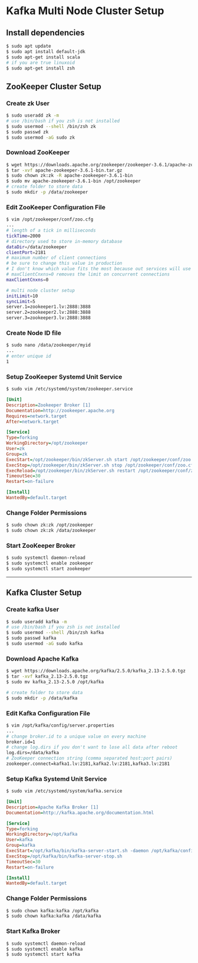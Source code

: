 # Kafka Multi Node Cluster Setup

## Install dependencies

```bash
$ sudo apt update
$ sudo apt install default-jdk
$ sudo apt-get install scala
# if you are true linuxoid
$ sudo apt-get install zsh
```

## ZooKeeper Cluster Setup

### Create zk User

```bash
$ sudo useradd zk -m
# use /bin/bash if you zsh is not installed
$ sudo usermod --shell /bin/zsh zk
$ sudo passwd zk
$ sudo usermod -aG sudo zk
```

### Download ZooKeeper

```bash
$ wget https://downloads.apache.org/zookeeper/zookeeper-3.6.1/apache-zookeeper-3.6.1-bin.tar.gz
$ tar -xvf apache-zookeeper-3.6.1-bin.tar.gz
$ sudo chown zk:zk -R apache-zookeeper-3.6.1-bin
$ sudo mv apache-zookeeper-3.6.1-bin /opt/zookeeper
# create folder to store data
$ sudo mkdir -p /data/zookeeper
```

### Edit ZooKeeper Configuration File

```bash
$ vim /opt/zookeeper/conf/zoo.cfg
...
# length of a tick in milliseconds
tickTime=2000
# directory used to store in-memory database
dataDir=/data/zookeeper
clientPort=2181
# maximum number of client connections
# be sure to change this value in production
# I don't know which value fits the most because out services will use zk to store data
# maxClientCnxns=0 removes the limit on concurrent connections
maxClientCnxns=0

# multi node cluster setup
initLimit=10
syncLimit=5
server.1=zookeeper1.lv:2888:3888
server.2=zookeeper2.lv:2888:3888
server.3=zookeeper3.lv:2888:3888
```

### Create Node ID file

```bash
$ sudo nano /data/zookeeper/myid
...
# enter unique id
1
```

### Setup ZooKeeper Systemd Unit Service

```bash
$ sudo vim /etc/systemd/system/zookeeper.service
```

```ini
[Unit]
Description=Zookeeper Broker [1]
Documentation=http://zookeeper.apache.org
Requires=network.target
After=network.target

[Service]
Type=forking
WorkingDirectory=/opt/zookeeper
User=zk
Group=zk
ExecStart=/opt/zookeeper/bin/zkServer.sh start /opt/zookeeper/conf/zoo.cfg
ExecStop=/opt/zookeeper/bin/zkServer.sh stop /opt/zookeeper/conf/zoo.cfg
ExecReload=/opt/zookeeper/bin/zkServer.sh restart /opt/zookeeper/conf/zoo.cfg
TimeoutSec=30
Restart=on-failure

[Install]
WantedBy=default.target
```

### Change Folder Permissions

```bash
$ sudo chown zk:zk /opt/zookeeper
$ sudo chown zk:zk /data/zookeeper
```

### Start ZooKeeper Broker

```bash
$ sudo systemctl daemon-reload
$ sudo systemctl enable zookeeper
$ sudo systemctl start zookeeper
```

---

## Kafka Cluster Setup

### Create kafka User

```bash
$ sudo useradd kafka -m
# use /bin/bash if you zsh is not installed
$ sudo usermod --shell /bin/zsh kafka
$ sudo passwd kafka
$ sudo usermod -aG sudo kafka
```

### Download Apache Kafka

```bash
$ wget https://downloads.apache.org/kafka/2.5.0/kafka_2.13-2.5.0.tgz
$ tar -xvf kafka_2.13-2.5.0.tgz
$ sudo mv kafka_2.13-2.5.0 /opt/kafka

# create folder to store data
$ sudo mkdir -p /data/kafka
```

### Edit Kafka Configuration File

```bash
$ vim /opt/kafka/config/server.properties
...
# change broker.id to a unique value on every machine
broker.id=1
# change log.dirs if you don't want to lose all data after reboot
log.dirs=/data/kafka
# ZooKeeper connection string (comma separated host:port pairs)
zookeeper.connect=kafka1.lv:2181,kafka2.lv:2181,kafka3.lv:2181
```

### Setup Kafka Systemd Unit Service

```bash
$ sudo vim /etc/systemd/system/kafka.service
```

```ini
[Unit]
Description=Apache Kafka Broker [1]
Documentation=http://kafka.apache.org/documentation.html

[Service]
Type=forking
WorkingDirectory=/opt/kafka
User=kafka
Group=kafka
ExecStart=/opt/kafka/bin/kafka-server-start.sh -daemon /opt/kafka/config/server.properties
ExecStop=/opt/kafka/bin/kafka-server-stop.sh
TimeoutSec=30
Restart=on-failure

[Install]
WantedBy=default.target
```

### Change Folder Permissions

```bash
$ sudo chown kafka:kafka /opt/kafka
$ sudo chown kafka:kafka /data/kafka
```

### Start Kafka Broker

```bash
$ sudo systemctl daemon-reload
$ sudo systemctl enable kafka
$ sudo systemctl start kafka
```
